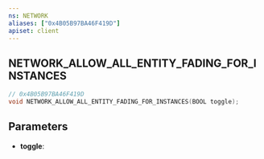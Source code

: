 ```yaml
---
ns: NETWORK
aliases: ["0x4B05B97BA46F419D"]
apiset: client
---
```

## NETWORK_ALLOW_ALL_ENTITY_FADING_FOR_INSTANCES

```c
// 0x4B05B97BA46F419D
void NETWORK_ALLOW_ALL_ENTITY_FADING_FOR_INSTANCES(BOOL toggle);
```


## Parameters
* **toggle**:



